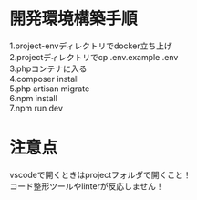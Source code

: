# 開発環境構築手順
1.project-envディレクトリでdocker立ち上げ  
2.projectディレクトリでcp .env.example .env  
3.phpコンテナに入る  
4.composer install  
5.php artisan migrate  
6.npm install  
7.npm run dev  

# 注意点
vscodeで開くときはprojectフォルダで開くこと！  
コード整形ツールやlinterが反応しません！  